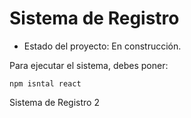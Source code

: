 <h1>Sistema de Registro</h1>

- Estado del proyecto: En construcción.

Para ejecutar el sistema, debes poner:

```npm isntal react```

Sistema de Registro 2

